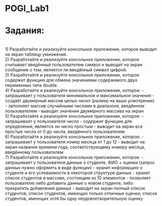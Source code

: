 # POGI_Lab1
# Задания:
<br>
1) Разработайте и реализуйте консольное приложение, которое выводит на экран таблицу
умножения.
<br>
2) Разработайте и реализуйте консольное приложение, которое считывает введённый
пользователем символ и выводит на экран сообщение о том, является ли введённый символ
цифрой.
<br>
3) Разработайте и реализуйте консольное приложение, которое содержит функцию для обмена
значениями содержимого двух переменных типа double.
<br>
4) Разработайте и реализуйте консольное приложение, которое:
- запрашивает у пользователя минимальное и максимальное значения
- создаёт двумерный массив целых чисел (размер на ваше усмотрение)
- заполняет массив случайными числами в диапазоне, введённом пользователем
- выводит значения двумерного массива на экран
<br>
5) Разработайте и реализуйте консольное приложение, которое:
- запрашивает у пользователя число
- содержит функцию для определения, является ли число простым
- выводит на экран все простые числа от 0 до числа, введённого пользователем
<br>
6) Разработайте и реализуйте консольное приложение, которое:
- запрашивает у пользователя номер месяца от 1 до 12
- выводит на экран название времени года, соответствующему номеру месяца, введённому
пользователем
<br>
7) Разработайте и реализуйте консольное приложение, которое:
- запрашивает у пользователя данные о студенте, ФИО + оценки (запрос данных нужно
оформить в виде функции)
- хранит информацию о студенте и его успеваемости в некоторой структуре данных
- хранит список студентов в массиве, состоящем из 10 элементов
- позволяет пользователю либо добавить данные о новом студенте, либо прекратить
добавление данных
- выводит на экран полный список студентов; список студентов, имеющих только отличные
оценки; список студентов, имеющих хотя бы одну неудовлетворительную оценку
